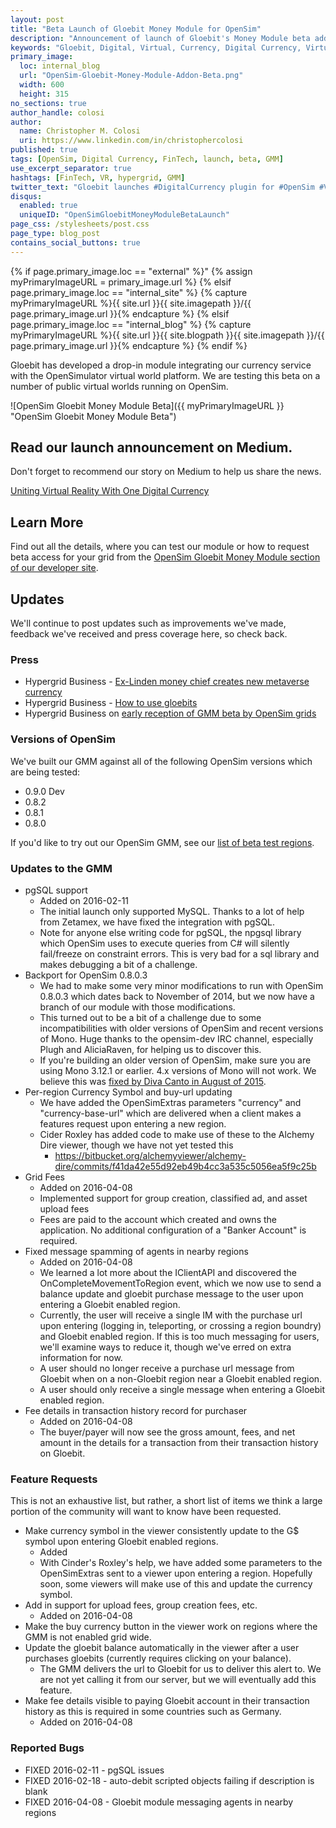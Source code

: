 ```yaml
---
layout: post
title: "Beta Launch of Gloebit Money Module for OpenSim"
description: "Announcement of launch of Gloebit's Money Module beta addon for the OpenSimulator virtual world platform."
keywords: "Gloebit, Digital, Virtual, Currency, Digital Currency, Virtual Currency, FinTech, OpenSim, OpenSimulator, Beta, GMM, Gloebit Money Module, Gloebit Money Module addon, addon, beta, plugin, virtual world, virtual reality, commerce backbone, commerce, monetization, payments"
primary_image:
  loc: internal_blog
  url: "OpenSim-Gloebit-Money-Module-Addon-Beta.png"
  width: 600
  height: 315
no_sections: true
author_handle: colosi
author:
  name: Christopher M. Colosi
  uri: https://www.linkedin.com/in/christophercolosi
published: true
tags: [OpenSim, Digital Currency, FinTech, launch, beta, GMM]
use_excerpt_separator: true
hashtags: [FinTech, VR, hypergrid, GMM]
twitter_text: "Gloebit launches #DigitalCurrency plugin for #OpenSim #VirtualWorld"
disqus:
  enabled: true
  uniqueID: "OpenSimGloebitMoneyModuleBetaLaunch"
page_css: /stylesheets/post.css
page_type: blog_post
contains_social_buttons: true
---
```

{% if page.primary_image.loc == "external" %}"
  {% assign myPrimaryImageURL = primary_image.url %}
{% elsif page.primary_image.loc == "internal_site" %}
  {% capture myPrimaryImageURL %}{{ site.url }}{{ site.imagepath }}/{{ page.primary_image.url }}{% endcapture %}
{% elsif page.primary_image.loc == "internal_blog" %}
  {% capture myPrimaryImageURL %}{{ site.url }}{{ site.blogpath }}{{ site.imagepath }}/{{ page.primary_image.url }}{% endcapture %}
{% endif %}

Gloebit has developed a drop-in module integrating our currency service with the OpenSimulator virtual world platform.  We are testing this beta on a number of public virtual worlds running on OpenSim.  

![OpenSim Gloebit Money Module Beta]({{ myPrimaryImageURL }} "OpenSim Gloebit Money Module Beta")

<!--end_excerpt-->

## Read our launch announcement on Medium. ##

Don't forget to recommend our story on Medium to help us share the news.

<script async src="https://static.medium.com/embed.js"></script><a class="m-story" data-collapsed="true" href="https://medium.com/@colosi/uniting-virtual-reality-with-one-digital-currency-edb71b312eb5">Uniting Virtual Reality With One Digital Currency</a>

## Learn More ##

Find out all the details, where you can test our module or how to request beta access for your grid from the [OpenSim Gloebit Money Module section of our developer site](http://dev.gloebit.com/opensim/).

## Updates ##

We'll continue to post updates such as improvements we've made, feedback we've received and press coverage here, so check back.

### Press ###

- Hypergrid Business - [Ex-Linden money chief creates new metaverse currency](http://www.hypergridbusiness.com/2016/02/ex-linden-money-man-creates-new-hypergrid-currency/)
- Hypergrid Business - [How to use gloebits](http://www.hypergridbusiness.com/2016/02/how-to-use-gloebits/)
- Hypergrid Business on [early reception of GMM beta by OpenSim grids](http://www.hypergridbusiness.com/2016/02/hosting-firms-grids-split-on-gloebits/)

### Versions of OpenSim ###

We've built our GMM against all of the following OpenSim versions which are being tested:

- 0.9.0 Dev
- 0.8.2
- 0.8.1
- 0.8.0

If you'd like to try out our OpenSim GMM, see our [list of beta test regions](http://dev.gloebit.com/opensim/#test). 

### Updates to the GMM ###

- pgSQL support
  - Added on 2016-02-11
  - The initial launch only supported MySQL.  Thanks to a lot of help from Zetamex, we have fixed the integration with pgSQL.
  - Note for anyone else writing code for pgSQL, the npgsql library which OpenSim uses to execute queries from C# will silently fail/freeze on constraint errors.  This is very bad for a sql library and makes debugging a bit of a challenge.
- Backport for OpenSim 0.8.0.3
  - We had to make some very minor modifications to run with OpenSim 0.8.0.3 which dates back to November of 2014, but we now have a branch of our module with those modifications.
  - This turned out to be a bit of a challenge due to some incompatibilities with older versions of OpenSim and recent versions of Mono.  Huge thanks to the opensim-dev IRC channel, especially Plugh and AliciaRaven, for helping us to discover this.  
  - If you're building an older version of OpenSim, make sure you are using Mono 3.12.1 or earlier.  4.x versions of Mono will not work.  We believe this was [fixed by Diva Canto in August of 2015](http://opensimulator.org/viewgit/?a=commit&p=opensim&h=4cbbbefbf63f6cab4241563ebf56c6b0bea30ed3).
- Per-region Currency Symbol and buy-url updating
  - We have added the OpenSimExtras parameters "currency" and "currency-base-url" which are delivered when a client makes a features request upon entering a new region.
  - Cider Roxley has added code to make use of these to the Alchemy Dire viewer, though we have not yet tested this
    - https://bitbucket.org/alchemyviewer/alchemy-dire/commits/f41da42e55d92eb49b4cc3a535c5056ea5f9c25b
- Grid Fees
  - Added on 2016-04-08
  - Implemented support for group creation, classified ad, and asset upload fees
  - Fees are paid to the account which created and owns the application.  No additional configuration of a "Banker Account" is required.
- Fixed message spamming of agents in nearby regions
  - Added on 2016-04-08
  - We learned a lot more about the IClientAPI and discovered the OnCompleteMovementToRegion event, which we now use to send a balance update and gloebit purchase message to the user upon entering a Gloebit enabled region.
  - Currently, the user will receive a single IM with the purchase url upon entering (logging in, teleporting, or crossing a region boundry) and Gloebit enabled region.  If this is too much messaging for users, we'll examine ways to reduce it, though we've erred on extra information for now.
  - A user should no longer receive a purchase url message from Gloebit when on a non-Gloebit region near a Gloebit enabled region.
  - A user should only receive a single message when entering a Gloebit enabled region.
- Fee details in transaction history record for purchaser
  - Added on 2016-04-08
  - The buyer/payer will now see the gross amount, fees, and net amount in the details for a transaction from their transaction history on Gloebit.

### Feature Requests ###

This is not an exhaustive list, but rather, a short list of items we think a large portion of the community will want to know have been requested.

- Make currency symbol in the viewer consistently update to the G$ symbol upon entering Gloebit enabled regions.
  - Added
  - With Cinder's Roxley's help, we have added some parameters to the OpenSimExtras sent to a viewer upon entering a region.  Hopefully soon, some viewers will make use of this and update the currency symbol. 
- Add in support for upload fees, group creation fees, etc.
  - Added on 2016-04-08
- Make the buy currency button in the viewer work on regions where the GMM is not enabled grid wide.
- Update the gloebit balance automatically in the viewer after a user purchases gloebits (currently requires clicking on your balance).
  - The GMM delivers the url to Gloebit for us to deliver this alert to.  We are not yet calling it from our server, but we will eventually add this feature.
- Make fee details visible to paying Gloebit account in their transaction history as this is required in some countries such as Germany.
  - Added on 2016-04-08

### Reported Bugs ###

- FIXED 2016-02-11 - pgSQL issues
- FIXED 2016-02-18 - auto-debit scripted objects failing if description is blank
- FIXED 2016-04-08 - Gloebit module messaging agents in nearby regions


